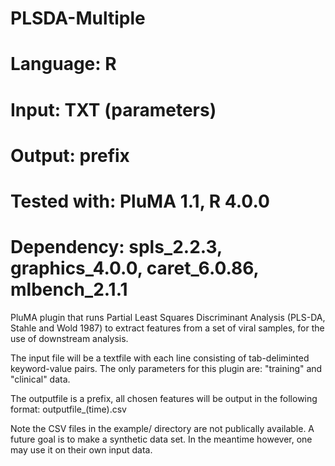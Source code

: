 # PLSDA-Multiple
# Language: R
# Input: TXT (parameters)
# Output: prefix
# Tested with: PluMA 1.1, R 4.0.0
# Dependency: spls_2.2.3, graphics_4.0.0, caret_6.0.86, mlbench_2.1.1

PluMA plugin that runs Partial Least Squares Discriminant Analysis (PLS-DA, Stahle and Wold 1987) 
to extract features from a set of viral samples, for the use of downstream analysis.

The input file will be a textfile with each line consisting of tab-deliminted keyword-value
pairs.  The only parameters for this plugin are: "training" and "clinical" data.

The outputfile is a prefix, all chosen features will be output in the following format:
outputfile_(time).csv

Note the CSV files in the example/ directory are not publically available.
A future goal is to make a synthetic data set.  In the meantime however, one may
use it on their own input data.
